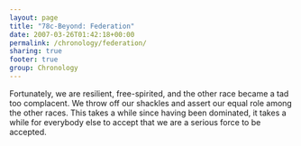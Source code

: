 ```yaml
---
layout: page
title: "78c-Beyond: Federation"
date: 2007-03-26T01:42:18+00:00
permalink: /chronology/federation/
sharing: true
footer: true
group: Chronology
---
```


Fortunately, we are resilient, free-spirited, and the other race became a tad too complacent. We throw off our shackles and assert our equal role among the other races. This takes a while since having been dominated, it takes a while for everybody else to accept that we are a serious force to be accepted.




